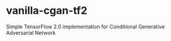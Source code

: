 # vanilla-cgan-tf2
Simple TensorFlow 2.0 implementation for Conditional Generative Adversarial Network   
